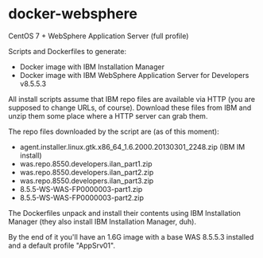 docker-websphere
================

CentOS 7 + WebSphere Application Server (full profile)

Scripts and Dockerfiles to generate:

* Docker image with IBM Installation Manager
* Docker image with IBM WebSphere Application Server for Developers v8.5.5.3

All install scripts assume that IBM repo files are available via HTTP (you
are supposed to change URLs, of course). Download these files from IBM and
unzip them some place where a HTTP server can grab them.

The repo files downloaded by the script are (as of this moment):

* agent.installer.linux.gtk.x86_64_1.6.2000.20130301_2248.zip (IBM IM install)
* was.repo.8550.developers.ilan_part1.zip
* was.repo.8550.developers.ilan_part2.zip
* was.repo.8550.developers.ilan_part3.zip
* 8.5.5-WS-WAS-FP0000003-part1.zip
* 8.5.5-WS-WAS-FP0000003-part2.zip

The Dockerfiles unpack and install their contents using IBM Installation
Manager (they also install IBM Installation Manager, duh).

By the end of it you'll have an 1.6G image with a base WAS 8.5.5.3 installed
and a default profile "AppSrv01".

